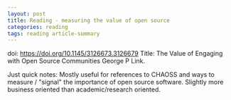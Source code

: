 ```yaml
---
layout: post
title: Reading - measuring the value of open source
categories: reading
tags: reading article-summary
---
```


doi: https://doi.org/10.1145/3126673.3126679
Title: The Value of Engaging with Open Source Communities
George P Link. 

Just quick notes: Mostly useful for references to CHAOSS and ways to measure / "signal" the importance of open source software. Slightly more business oriented than academic/research oriented.
